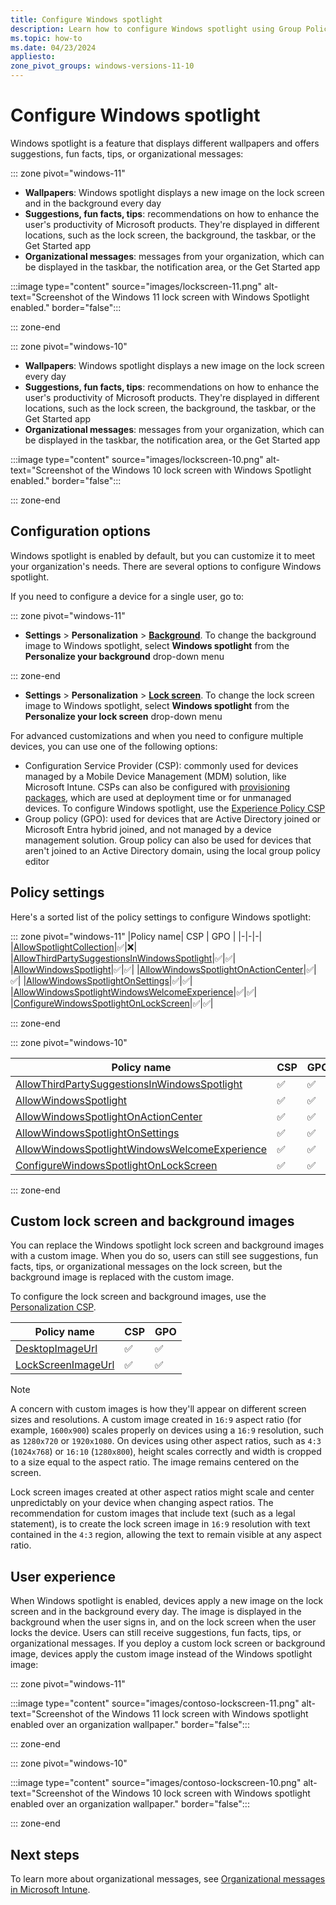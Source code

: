 ```yaml
---
title: Configure Windows spotlight
description: Learn how to configure Windows spotlight using Group Policy and mobile device management (MDM) settings.
ms.topic: how-to
ms.date: 04/23/2024
appliesto:
zone_pivot_groups: windows-versions-11-10
---
```


# Configure Windows spotlight

Windows spotlight is a feature that displays different wallpapers and offers suggestions, fun facts, tips, or organizational messages:

::: zone pivot="windows-11"

- **Wallpapers**: Windows spotlight displays a new image on the lock screen and in the background every day
- **Suggestions, fun facts, tips**: recommendations on how to enhance the user's productivity of Microsoft products. They're displayed in different locations, such as the lock screen, the background, the taskbar, or the Get Started app
- **Organizational messages**: messages from your organization, which can be displayed in the taskbar, the notification area, or the Get Started app

:::image type="content" source="images/lockscreen-11.png" alt-text="Screenshot of the Windows 11 lock screen with Windows Spotlight enabled." border="false":::

::: zone-end

::: zone pivot="windows-10"

- **Wallpapers**: Windows spotlight displays a new image on the lock screen every day
- **Suggestions, fun facts, tips**: recommendations on how to enhance the user's productivity of Microsoft products. They're displayed in different locations, such as the lock screen, the background, the taskbar, or the Get Started app
- **Organizational messages**: messages from your organization, which can be displayed in the taskbar, the notification area, or the Get Started app

:::image type="content" source="images/lockscreen-10.png" alt-text="Screenshot of the Windows 10 lock screen with Windows Spotlight enabled." border="false":::

::: zone-end

## Configuration options

Windows spotlight is enabled by default, but you can customize it to meet your organization's needs. There are several options to configure Windows spotlight.

If you need to configure a device for a single user, go to:

::: zone pivot="windows-11"

- **Settings** > **Personalization** > **[Background](ms-settings:personalization-background)**. To change the background image to Windows spotlight, select **Windows spotlight** from the **Personalize your background** drop-down menu

::: zone-end

- **Settings** > **Personalization** > **[Lock screen](ms-settings:personalization-lockscreen)**. To change the lock screen image to Windows spotlight, select **Windows spotlight** from the **Personalize your lock screen** drop-down menu

For advanced customizations and when you need to configure multiple devices, you can use one of the following options:

- Configuration Service Provider (CSP): commonly used for devices managed by a Mobile Device Management (MDM) solution, like Microsoft Intune. CSPs can also be configured with [provisioning packages](../provisioning-packages/how-it-pros-can-use-configuration-service-providers.md#csps-in-windows-configuration-designer), which are used at deployment time or for unmanaged devices. To configure Windows spotlight, use the [Experience Policy CSP][CSP-1]
- Group policy (GPO): used for devices that are Active Directory joined or Microsoft Entra hybrid joined, and not managed by a device management solution. Group policy can also be used for devices that aren't joined to an Active Directory domain, using the local group policy editor

## Policy settings

Here's a sorted list of the policy settings to configure Windows spotlight:

::: zone pivot="windows-11"
|Policy name| CSP | GPO |
|-|-|-|
|[AllowSpotlightCollection](/windows/client-management/mdm/policy-csp-experience#allowspotlightcollection)|✅|❌|
|[AllowThirdPartySuggestionsInWindowsSpotlight](/windows/client-management/mdm/policy-csp-experience#allowthirdpartysuggestionsinwindowsspotlight)|✅|✅|
|[AllowWindowsSpotlight](/windows/client-management/mdm/policy-csp-experience#allowwindowsspotlight)|✅|✅|
|[AllowWindowsSpotlightOnActionCenter](/windows/client-management/mdm/policy-csp-experience#allowwindowsspotlightonactioncenter)|✅|✅|
|[AllowWindowsSpotlightOnSettings](/windows/client-management/mdm/policy-csp-experience#allowwindowsspotlightonsettings)|✅|✅|
|[AllowWindowsSpotlightWindowsWelcomeExperience](/windows/client-management/mdm/policy-csp-experience#allowwindowsspotlightwindowswelcomeexperience)|✅|✅|
|[ConfigureWindowsSpotlightOnLockScreen](/windows/client-management/mdm/policy-csp-experience#configurewindowsspotlightonlockscreen)|✅|✅|

::: zone-end

::: zone pivot="windows-10"

|Policy name| CSP | GPO |
|-|-|-|
|[AllowThirdPartySuggestionsInWindowsSpotlight](/windows/client-management/mdm/policy-csp-experience#allowthirdpartysuggestionsinwindowsspotlight)|✅|✅|
|[AllowWindowsSpotlight](/windows/client-management/mdm/policy-csp-experience#allowwindowsspotlight)|✅|✅|
|[AllowWindowsSpotlightOnActionCenter](/windows/client-management/mdm/policy-csp-experience#allowwindowsspotlightonactioncenter)|✅|✅|
|[AllowWindowsSpotlightOnSettings](/windows/client-management/mdm/policy-csp-experience#allowwindowsspotlightonsettings)|✅|✅|
|[AllowWindowsSpotlightWindowsWelcomeExperience](/windows/client-management/mdm/policy-csp-experience#allowwindowsspotlightwindowswelcomeexperience)|✅|✅|
|[ConfigureWindowsSpotlightOnLockScreen](/windows/client-management/mdm/policy-csp-experience#configurewindowsspotlightonlockscreen)|✅|✅|

::: zone-end

## Custom lock screen and background images

You can replace the Windows spotlight lock screen and background images with a custom image. When you do so, users can still see suggestions, fun facts, tips, or organizational messages on the lock screen, but the background image is replaced with the custom image.

To configure the lock screen and background images, use the [Personalization CSP][CSP-2].

|Policy name| CSP | GPO |
|-|-|-|
|[DesktopImageUrl](/windows/client-management/mdm/personalization-csp#desktopimageurl)|✅|✅|
|[LockScreenImageUrl](/windows/client-management/mdm/personalization-csp#lockscreenimageurl)|✅|✅|

>[!NOTE]
> A concern with custom images is how they'll appear on different screen sizes and resolutions. A custom image created in `16:9` aspect ratio (for example, `1600x900`) scales properly on devices using a `16:9` resolution, such as `1280x720` or `1920x1080`. On devices using other aspect ratios, such as `4:3` (`1024x768`) or `16:10` (`1280x800`), height scales correctly and width is cropped to a size equal to the aspect ratio. The image remains centered on the screen.
>
> Lock screen images created at other aspect ratios might scale and center unpredictably on your device when changing aspect ratios. The recommendation for custom images that include text (such as a legal statement), is to create the lock screen image in `16:9` resolution with text contained in the `4:3` region, allowing the text to remain visible at any aspect ratio.

## User experience

When Windows spotlight is enabled, devices apply a new image on the lock screen and in the background every day. The image is displayed in the background when the user signs in, and on the lock screen when the user locks the device. Users can still receive suggestions, fun facts, tips, or organizational messages. If you deploy a custom lock screen or background image, devices apply the custom image instead of the Windows spotlight image:

::: zone pivot="windows-11"

:::image type="content" source="images/contoso-lockscreen-11.png" alt-text="Screenshot of the Windows 11 lock screen with Windows spotlight enabled over an organization wallpaper." border="false":::

::: zone-end

::: zone pivot="windows-10"

:::image type="content" source="images/contoso-lockscreen-10.png" alt-text="Screenshot of the Windows 10 lock screen with Windows spotlight enabled over an organization wallpaper." border="false":::

::: zone-end

## Next steps

To learn more about organizational messages, see [Organizational messages in Microsoft Intune][INT-1].

<!--links-->

[CSP-1]: /windows/client-management/mdm/policy-csp-experience
[CSP-2]: /windows/client-management/mdm/personalization-csp
[INT-1]: /mem/intune/remote-actions/organizational-messages-overview
